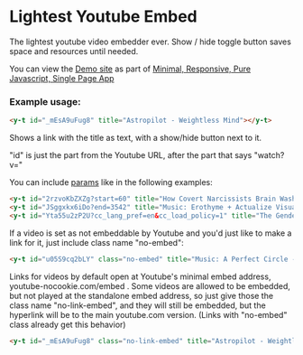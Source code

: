 # Lightest Youtube Embed
The lightest youtube video embedder ever. Show / hide toggle button saves space and resources until needed. 

You can view the [Demo site](https://y0.netlify.app/) as part of [Minimal, Responsive, Pure Javascript, Single Page App](https://github.com/i1li/i)
### Example usage:
```html
<y-t id="_mEsA9uFug8" title="Astropilot - Weightless Mind"></y-t>
```
Shows a link with the title as text, with a show/hide button next to it. 

"id" is just the part from the Youtube URL, after the part that says "watch?v="


You can include [params](https://developers.google.com/youtube/player_parameters#Parameters) like in the following examples:
```html
<y-t id="2rzvoKbZXZg?start=60" title="How Covert Narcissists Brain Wash Their Victims"></y-t><br/>
<y-t id="JSggxkx6iDo?end=3542" title="Music: Erothyme + Actualize Visuals - Featherbed Sessions Mix"></y-t><br/>
<y-t id="Yta55u2zP2U?cc_lang_pref=en&cc_load_policy=1" title="The Gender War (Könskriget)"></y-t>
```
If a video is set as not embeddable by Youtube and you'd just like to make a link for it, just include class name "no-embed":
```html
<y-t id="u05S9cq2bLY" class="no-embed" title="Music: A Perfect Circle - Disillusioned"></y-t>
```
Links for videos by default open at Youtube's minimal embed address, youtube-nocookie.com/embed . Some videos are allowed to be embedded, but not played at the standalone embed address, so just give those the class name "no-link-embed", and they will still be embedded, but the hyperlink will be to the main youtube.com version. (Links with "no-embed" class already get this behavior)
```html
<y-t id="_mEsA9uFug8" class="no-link-embed" title="Astropilot - Weightless Mind"></y-t>
```
